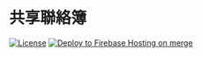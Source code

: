 # 共享聯絡簿

[![License](https://img.shields.io/badge/License-Apache_2.0-blue.svg)](https://opensource.org/licenses/Apache-2.0) [![Deploy to Firebase Hosting on merge](https://github.com/ycy-0510/class_todo/actions/workflows/firebase-hosting-merge.yml/badge.svg)](https://github.com/ycy-0510/class_todo/actions/workflows/firebase-hosting-merge.yml)
